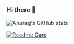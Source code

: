 ### Hi there 👋

![Anurag's GitHub stats](https://github-readme-stats.vercel.app/api?username=Itdevy&show_icons=true&theme=cobalt)

[![Readme Card](https://github-readme-stats.vercel.app/api/pin/?username=Itdevy&repo=Images)](https://github.com/Itdevy/Images)
